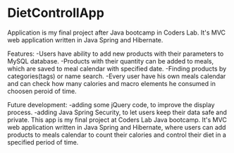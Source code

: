 # DietControllApp
Application is my final project after Java bootcamp in Coders Lab.
It's MVC web application written in Java Spring and Hibernate.

Features: 
-Users have ability to add new products with their parameters to MySQL database.
-Products with their quantity can be added to meals, which are saved to meal calendar with specified date.
-Finding products by categories(tags) or name search.
-Every user have his own meals calendar and can check how many calories and macro elements he consumed in choosen peroid of time.

Future development:
-adding some jQuery code, to improve the display process.
-adding Java Spring Security, to let users keep their data safe and private.
This app is my final project at Coders Lab Java bootcamp. It's MVC web application written in Java Spring and Hibernate, where users can add products to meals calendar to count their calories and control their diet in a specified period of time.
